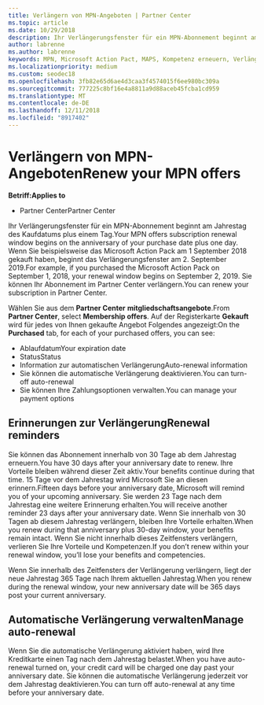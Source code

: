```yaml
---
title: Verlängern von MPN-Angeboten | Partner Center
ms.topic: article
ms.date: 10/29/2018
description: Ihr Verlängerungsfenster für ein MPN-Abonnement beginnt am Jahrestag des Kaufdatums plus einem Tag.
author: labrenne
ms.author: labrenne
keywords: MPN, Microsoft Action Pact, MAPS, Kompetenz erneuern, Verlängerungsdatum
ms.localizationpriority: medium
ms.custom: seodec18
ms.openlocfilehash: 3fb82e65d6ae4d3caa3f4574015f6ee980bc309a
ms.sourcegitcommit: 777225c8bf16e4a8811a9d88aceb45fcba1cd959
ms.translationtype: MT
ms.contentlocale: de-DE
ms.lasthandoff: 12/11/2018
ms.locfileid: "8917402"
---
```

# <a name="renew-your-mpn-offers"></a><span data-ttu-id="4cf12-104">Verlängern von MPN-Angeboten</span><span class="sxs-lookup"><span data-stu-id="4cf12-104">Renew your MPN offers</span></span>

**<span data-ttu-id="4cf12-105">Betriff:</span><span class="sxs-lookup"><span data-stu-id="4cf12-105">Applies to</span></span>**

- <span data-ttu-id="4cf12-106">Partner Center</span><span class="sxs-lookup"><span data-stu-id="4cf12-106">Partner Center</span></span>

<span data-ttu-id="4cf12-107">Ihr Verlängerungsfenster für ein MPN-Abonnement beginnt am Jahrestag des Kaufdatums plus einem Tag.</span><span class="sxs-lookup"><span data-stu-id="4cf12-107">Your MPN offers subscription renewal window begins on the anniversary of your purchase date plus one day.</span></span> <span data-ttu-id="4cf12-108">Wenn Sie beispielsweise das Microsoft Action Pack am 1 September 2018 gekauft haben, beginnt das Verlängerungsfenster am 2. September 2019.</span><span class="sxs-lookup"><span data-stu-id="4cf12-108">For example, if you purchased the Microsoft Action Pack on September 1, 2018, your renewal window begins on September 2, 2019.</span></span> <span data-ttu-id="4cf12-109">Sie können Ihr Abonnement im Partner Center verlängern.</span><span class="sxs-lookup"><span data-stu-id="4cf12-109">You can renew your subscription in Partner Center.</span></span>

<span data-ttu-id="4cf12-110">Wählen Sie aus dem **Partner Center** **mitgliedschaftsangebote**.</span><span class="sxs-lookup"><span data-stu-id="4cf12-110">From **Partner Center**, select **Membership offers**.</span></span>
<span data-ttu-id="4cf12-111">Auf der Registerkarte **Gekauft** wird für jedes von Ihnen gekaufte Angebot Folgendes angezeigt:</span><span class="sxs-lookup"><span data-stu-id="4cf12-111">On the **Purchased** tab, for each of your purchased offers, you can see:</span></span>

- <span data-ttu-id="4cf12-112">Ablaufdatum</span><span class="sxs-lookup"><span data-stu-id="4cf12-112">Your expiration date</span></span>
- <span data-ttu-id="4cf12-113">Status</span><span class="sxs-lookup"><span data-stu-id="4cf12-113">Status</span></span>
- <span data-ttu-id="4cf12-114">Information zur automatischen Verlängerung</span><span class="sxs-lookup"><span data-stu-id="4cf12-114">Auto-renewal information</span></span>
- <span data-ttu-id="4cf12-115">Sie können die automatische Verlängerung deaktivieren.</span><span class="sxs-lookup"><span data-stu-id="4cf12-115">You can turn-off auto-renewal</span></span>
- <span data-ttu-id="4cf12-116">Sie können Ihre Zahlungsoptionen verwalten.</span><span class="sxs-lookup"><span data-stu-id="4cf12-116">You can manage your payment options</span></span>

## <a name="renewal-reminders"></a><span data-ttu-id="4cf12-117">Erinnerungen zur Verlängerung</span><span class="sxs-lookup"><span data-stu-id="4cf12-117">Renewal reminders</span></span>

<span data-ttu-id="4cf12-118">Sie können das Abonnement innerhalb von 30 Tage ab dem Jahrestag erneuern.</span><span class="sxs-lookup"><span data-stu-id="4cf12-118">You have 30 days after your anniversary date to renew.</span></span> <span data-ttu-id="4cf12-119">Ihre Vorteile bleiben während dieser Zeit aktiv.</span><span class="sxs-lookup"><span data-stu-id="4cf12-119">Your benefits continue during that time.</span></span> <span data-ttu-id="4cf12-120">15 Tage vor dem Jahrestag wird Microsoft Sie an diesen erinnern.</span><span class="sxs-lookup"><span data-stu-id="4cf12-120">Fifteen days before your anniversary date, Microsoft will remind you of your upcoming anniversary.</span></span> <span data-ttu-id="4cf12-121">Sie werden 23 Tage nach dem Jahrestag eine weitere Erinnerung erhalten.</span><span class="sxs-lookup"><span data-stu-id="4cf12-121">You will receive another reminder 23 days after your anniversary date.</span></span> <span data-ttu-id="4cf12-122">Wenn Sie innerhalb von 30 Tagen ab diesem Jahrestag verlängern, bleiben Ihre Vorteile erhalten.</span><span class="sxs-lookup"><span data-stu-id="4cf12-122">When you renew during that anniversary plus 30-day window, your benefits remain intact.</span></span> <span data-ttu-id="4cf12-123">Wenn Sie nicht innerhalb dieses Zeitfensters verlängern, verlieren Sie Ihre Vorteile und Kompetenzen.</span><span class="sxs-lookup"><span data-stu-id="4cf12-123">If you don’t renew within your renewal window, you’ll lose your benefits and competencies.</span></span>

<span data-ttu-id="4cf12-124">Wenn Sie innerhalb des Zeitfensters der Verlängerung verlängern, liegt der neue Jahrestag 365 Tage nach Ihrem aktuellen Jahrestag.</span><span class="sxs-lookup"><span data-stu-id="4cf12-124">When you renew during the renewal window, your new anniversary date will be 365 days post your current anniversary.</span></span>

## <a name="manage-auto-renewal"></a><span data-ttu-id="4cf12-125">Automatische Verlängerung verwalten</span><span class="sxs-lookup"><span data-stu-id="4cf12-125">Manage auto-renewal</span></span>

<span data-ttu-id="4cf12-126">Wenn Sie die automatische Verlängerung aktiviert haben, wird Ihre Kreditkarte einen Tag nach dem Jahrestag belastet.</span><span class="sxs-lookup"><span data-stu-id="4cf12-126">When you have auto-renewal turned on, your credit card will be charged one day past your anniversary date.</span></span> <span data-ttu-id="4cf12-127">Sie können die automatische Verlängerung jederzeit vor dem Jahrestag deaktivieren.</span><span class="sxs-lookup"><span data-stu-id="4cf12-127">You can turn off auto-renewal at any time before your anniversary date.</span></span>